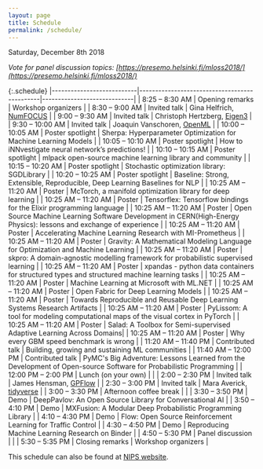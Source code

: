 ```yaml
---
layout: page
title: Schedule
permalink: /schedule/
---
```


Saturday, December 8th 2018

*Vote for panel discussion topics: [https://presemo.helsinki.fi/mloss2018/](https://presemo.helsinki.fi/mloss2018/)*

{:.schedule}
|---------------------------|----------------------------------------------|-----------------------------|
| 8:25 &ndash; 8:30 AM      | Opening remarks                              | Workshop organizers         |
| 8:30 &ndash; 9:00 AM      | Invited talk                                 | Gina Helfrich, [NumFOCUS](https://numfocus.org)     | 
| 9:00 &ndash; 9:30 AM      | Invited talk                                 | Christoph Hertzberg, [Eigen3](http://eigen.tuxfamily.org) |
| 9:30 &ndash; 10:00 AM     | Invited talk                                 | Joaquin Vanschoren, [OpenML](https://www.openml.org)  |
| 10:00 &ndash; 10:05 AM    | Poster spotlight                             | Sherpa: Hyperparameter Optimization for Machine Learning Models |
| 10:05 &ndash; 10:10 AM    | Poster spotlight                             | How to iNNvestigate neural network’s predictions! |
| 10:10 &ndash; 10:15 AM    | Poster spotlight                             | mlpack open-source machine learning library and community |
| 10:15 &ndash; 10:20 AM    | Poster spotlight                             | Stochastic optimization library: SGDLibrary |
| 10:20 &ndash; 10:25 AM    | Poster spotlight                             | Baseline: Strong, Extensible, Reproducible, Deep Learning Baselines for NLP |
| 10:25 AM &ndash; 11:20 AM | Poster               | McTorch, a manifold optimization library for deep learning |
| 10:25 AM &ndash; 11:20 AM | Poster               | Tensorflex: Tensorflow bindings for the Elixir programming language |
| 10:25 AM &ndash; 11:20 AM | Poster               | Open Source Machine Learning Software Development in CERN(High-Energy Physics): lessons and exchange of experience |
| 10:25 AM &ndash; 11:20 AM | Poster               | Accelerating Machine Learning Research with MI-Prometheus |
| 10:25 AM &ndash; 11:20 AM | Poster               | Gravity: A Mathematical Modeling Language for Optimization and Machine Learning |
| 10:25 AM &ndash; 11:20 AM | Poster               | skpro: A domain-agnostic modelling framework for probabilistic supervised learning |
| 10:25 AM &ndash; 11:20 AM | Poster               | xpandas - python data containers for structured types and structured machine learning tasks |
| 10:25 AM &ndash; 11:20 AM | Poster               | Machine Learning at Microsoft with ML.NET |
| 10:25 AM &ndash; 11:20 AM | Poster               | Open Fabric for Deep Learning Models |
| 10:25 AM &ndash; 11:20 AM | Poster               | Towards Reproducible and Reusable Deep Learning Systems Research Artifacts |
| 10:25 AM &ndash; 11:20 AM | Poster               | PyLissom: A tool for modeling computational maps of the visual cortex in PyTorch |
| 10:25 AM &ndash; 11:20 AM | Poster               | Salad: A Toolbox for Semi-supervised Adaptive Learning Across Domains|
| 10:25 AM &ndash; 11:20 AM | Poster               | Why every GBM speed benchmark is wrong |
| 11:20 AM &ndash; 11:40 PM | Contributed talk     | Building, growing and sustaining ML communities |
| 11:40 AM &ndash; 12:00 PM | Contributed talk     | PyMC's Big Adventure: Lessons Learned from the Development of Open-source Software for Probabilistic Programming |
| 12:00 PM &ndash; 2:00 PM | Lunch (on your own)                          |                             |
| 2:00 &ndash; 2:30 PM    | Invited talk                                 | James Hensman, [GPFlow](https://github.com/GPflow/GPflow)       |
| 2:30 &ndash; 3:00 PM    | Invited talk                                 | Mara Averick, [tidyverse](https://www.tidyverse.org)     |
| 3:00 &ndash; 3:30 PM    | Afternoon coffee break                       |                             |
| 3:30 &ndash; 3:50 PM    | Demo                 | DeepPavlov: An Open Source Library for Conversational AI |
| 3:50 &ndash; 4:10 PM    | Demo                 | MXFusion: A Modular Deep Probabilistic Programming Library |
| 4:10 &ndash; 4:30 PM    | Demo                 | Flow: Open Source Reinforcement Learning for Traffic Control |
| 4:30 &ndash; 4:50 PM    | Demo                 | Reproducing Machine Learning Research on Binder |
| 4:50 &ndash; 5:30 PM    | Panel discussion      |               |
| 5:30 &ndash; 5:35 PM    | Closing remarks                              | Workshop organizers         |

This schedule can also be found at [NIPS website](https://nips.cc/Conferences/2018/Schedule?showEvent=10920).
